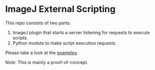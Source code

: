 # ImageJ External Scripting

This repo consists of two parts:

1. ImageJ plugin that starts a server listening for requests to execute scripts.
2. Python module to make script execution requests.

Please take a look at the [examples](demo.ipynb).

*Note*: This is mainly a proof-of-concept.